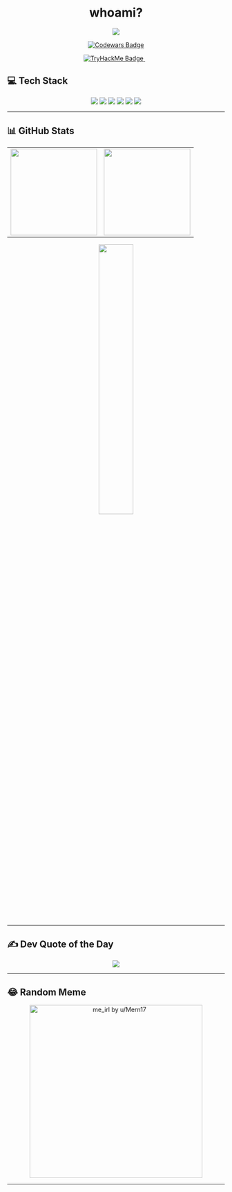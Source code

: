 <h1 align="center"> whoami? </h1>

<!-- <p align="center">
  <a href="https://github.com/rafidghanim">
    <img 
      src="https://avatars.githubusercontent.com/u/132260504?v=4" 
      width="150" 
      style="
        border-radius: 50%;
        border: 3px solid #2f81f7;
      " 
      alt="GitHub Profile Picture"
    />
  </a>
</p> -->

<p align="center">
  <a href="https://git.io/typing-svg">
    <img src="https://readme-typing-svg.herokuapp.com?font=Red+Hat+Mono&pause=1000&color=73C9E4&center=true&random=false&width=435&lines=I'm+a+Student;I'm+a+CyberSecurity+Enthusiast;I'm+a+CTF+Player;I'm+an+Anime;Living+Darkside" />
  </a>
</p>
<p align="center">
  <a href="https://www.codewars.com/users/r4f_0x22">
    <img src="https://www.codewars.com/users/r4f_0x22/badges/large" alt="Codewars Badge" />
  </a>
</p>
<p align="center">
  <a href="https://tryhackme.com/p/r4f_0x22">
    <img src="https://tryhackme-badges.s3.amazonaws.com/und3rfl0w.png?update=1" alt="TryHackMe Badge" />
  </a>
  &nbsp;&nbsp;
</p>

## 💻 Tech Stack

<p align="center">
  <img src="https://img.shields.io/badge/C-%2300599C.svg?style=for-the-badge&logo=c&logoColor=white" />
  <img src="https://img.shields.io/badge/Rust-%23000000.svg?style=for-the-badge&logo=rust&logoColor=white" />
  <img src="https://img.shields.io/badge/Python-3670A0?style=for-the-badge&logo=python&logoColor=ffdd54" />
  <img src="https://img.shields.io/badge/Flask-%23000.svg?style=for-the-badge&logo=flask&logoColor=white" />
  <img src="https://img.shields.io/badge/Pandas-%23150458.svg?style=for-the-badge&logo=pandas&logoColor=white" />
  <img src="https://img.shields.io/badge/Linux-FCC624?style=for-the-badge&logo=linux&logoColor=black" />
</p>

---

## 📊 GitHub Stats

<table>
<tr>
  <td>
    <img src="https://github-readme-stats.vercel.app/api?username=rafidghanim&theme=tokyonight&show_icons=true&hide_border=false&count_private=true" height="200"/>
  </td>
  <td>
    <img src="https://github-readme-streak-stats.herokuapp.com/?user=rafidghanim&theme=tokyonight&hide_border=false" height="200"/>
  </td>
</tr>
</table>

<p align="center">
  <img src="https://github-readme-stats.vercel.app/api/top-langs/?username=rafidghanim&theme=tokyonight&layout=compact&hide_border=false" width="40%" />
</p>

---

## ✍️ Dev Quote of the Day

<p align="center">
  <img src="https://quotes-github-readme.vercel.app/api?type=horizontal&theme=radical" />
</p>

---

## 😂 Random Meme

<p align="center">
  <a href="https://redd.it/1mf0lxd" target="_blank">
    <img src="https://i.redd.it/eyn9ymkkmfgf1.png" width="400px" alt="me_irl by u/Mern17" />
  </a>
</p>

---
